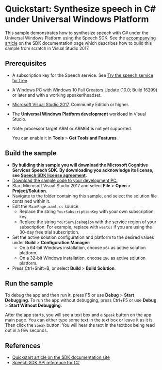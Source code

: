 # Quickstart: Synthesize speech in C# under Universal Windows Platform

This sample demonstrates how to synthesize speech with C# under the Universal Windows Platform using the Speech SDK.
See the [accompanying article](https://docs.microsoft.com/azure/cognitive-services/speech-service/quickstarts/text-to-speech-audio-file?tabs=ubuntu%2Cwindowsinstall&pivots=programming-language-csharp) on the SDK documentation page which describes how to build this sample from scratch in Visual Studio 2017.

## Prerequisites

* A subscription key for the Speech service. See [Try the speech service for free](https://docs.microsoft.com/azure/cognitive-services/speech-service/get-started).
* A Windows PC with Windows 10 Fall Creators Update (10.0; Build 16299) or later and with a working speaker/headset.
* [Microsoft Visual Studio 2017](https://www.visualstudio.com/), Community Edition or higher.
* The **Universal Windows Platform development** workload in Visual Studio.
* Note: processor target ARM or ARM64 is not yet supported.

  You can enable it in **Tools** \> **Get Tools and Features**.

## Build the sample

* **By building this sample you will download the Microsoft Cognitive Services Speech SDK. By downloading you acknowledge its license, see [Speech SDK license agreement](https://aka.ms/csspeech/license).**
* [Download the sample code to your development PC.](/README.md#get-the-samples)
* Start Microsoft Visual Studio 2017 and select **File** \> **Open** \> **Project/Solution**.
* Navigate to the folder containing this sample, and select the solution file contained within it.
* Edit the `MainPage.xaml.cs` source:
  * Replace the string `YourSubscriptionKey` with your own subscription key.
  * Replace the string `YourServiceRegion` with the service region of your subscription.
    For example, replace with `westus` if you are using the 30-day free trial subscription.
* Set the active solution configuration and platform to the desired values under **Build** \> **Configuration Manager**:
  * On a 64-bit Windows installation, choose `x64` as active solution platform.
  * On a 32-bit Windows installation, choose `x86` as active solution platform.
* Press Ctrl+Shift+B, or select **Build** \> **Build Solution**.

## Run the sample

To debug the app and then run it, press F5 or use **Debug** \> **Start Debugging**. To run the app without debugging, press Ctrl+F5 or use **Debug** \> **Start Without Debugging**.

After the app starts, you will see a text box and a `Speak` button on the app main page.
You can either type some text in the text box or leave it as it is.
Then click the `Speak` button. You will hear the text in the textbox being read out in a few seconds.

## References

* [Quickstart article on the SDK documentation site](https://docs.microsoft.com/azure/cognitive-services/speech-service/quickstart-text-to-speech-csharp-uwp)
* [Speech SDK API reference for C#](https://aka.ms/csspeech/csharpref)

